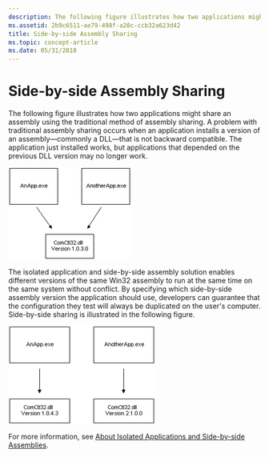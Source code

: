 ```yaml
---
description: The following figure illustrates how two applications might share an assembly using the traditional method of assembly sharing.
ms.assetid: 2b9c6511-ae79-498f-a20c-ccb32a623d42
title: Side-by-side Assembly Sharing
ms.topic: concept-article
ms.date: 05/31/2018
---
```


# Side-by-side Assembly Sharing

The following figure illustrates how two applications might share an assembly using the traditional method of assembly sharing. A problem with traditional assembly sharing occurs when an application installs a version of an assembly—commonly a DLL—that is not backward compatible. The application just installed works, but applications that depended on the previous DLL version may no longer work.

![representation of two applications sharing an assembly](images/sxs1.png)

The isolated application and side-by-side assembly solution enables different versions of the same Win32 assembly to run at the same time on the same system without conflict. By specifying which side-by-side assembly version the application should use, developers can guarantee that the configuration they test will always be duplicated on the user's computer. Side-by-side sharing is illustrated in the following figure.

![implementation of side-by-side assembly sharing](images/sxs2.png)

For more information, see [About Isolated Applications and Side-by-side Assemblies](about-isolated-applications-and-side-by-side-assemblies.md).

 

 



